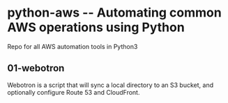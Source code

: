 # python-aws -- Automating common AWS operations using Python
Repo for all AWS automation tools in Python3

## 01-webotron

Webotron is a script that will sync a local directory to an S3 bucket, and optionally configure Route 53 and CloudFront.
